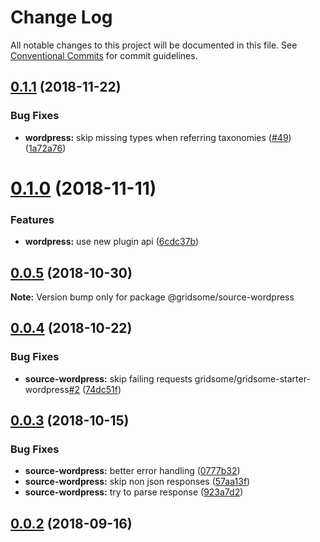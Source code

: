 # Change Log

All notable changes to this project will be documented in this file.
See [Conventional Commits](https://conventionalcommits.org) for commit guidelines.

<a name="0.1.1"></a>
## [0.1.1](https://github.com/gridsome/gridsome/tree/master/packages/source-wordpress/compare/@gridsome/source-wordpress@0.1.0...@gridsome/source-wordpress@0.1.1) (2018-11-22)


### Bug Fixes

* **wordpress:** skip missing types when referring taxonomies ([#49](https://github.com/gridsome/gridsome/tree/master/packages/source-wordpress/issues/49)) ([1a72a76](https://github.com/gridsome/gridsome/tree/master/packages/source-wordpress/commit/1a72a76))





<a name="0.1.0"></a>
# [0.1.0](https://github.com/gridsome/gridsome/tree/master/packages/source-wordpress/compare/@gridsome/source-wordpress@0.0.5...@gridsome/source-wordpress@0.1.0) (2018-11-11)


### Features

* **wordpress:** use new plugin api ([6cdc37b](https://github.com/gridsome/gridsome/tree/master/packages/source-wordpress/commit/6cdc37b))





<a name="0.0.5"></a>
## [0.0.5](https://github.com/gridsome/gridsome/compare/@gridsome/source-wordpress@0.0.4...@gridsome/source-wordpress@0.0.5) (2018-10-30)

**Note:** Version bump only for package @gridsome/source-wordpress


<a name="0.0.4"></a>
## [0.0.4](https://github.com/gridsome/gridsome/compare/@gridsome/source-wordpress@0.0.3...@gridsome/source-wordpress@0.0.4) (2018-10-22)


### Bug Fixes

* **source-wordpress:** skip failing requests gridsome/gridsome-starter-wordpress[#2](https://github.com/gridsome/gridsome/issues/2) ([74dc51f](https://github.com/gridsome/gridsome/commit/74dc51f))


<a name="0.0.3"></a>
## [0.0.3](https://github.com/gridsome/gridsome/compare/142896c2454016dc989a7872faffec7263fc658c...@gridsome/source-wordpress@0.0.3) (2018-10-15)


### Bug Fixes

* **source-wordpress:** better error handling ([0777b32](https://github.com/gridsome/gridsome/commit/0777b32))
* **source-wordpress:** skip non json responses ([57aa13f](https://github.com/gridsome/gridsome/commit/57aa13f))
* **source-wordpress:** try to parse response ([923a7d2](https://github.com/gridsome/gridsome/commit/923a7d2))



<a name="0.0.2"></a>
## [0.0.2](https://github.com/gridsome/gridsome/compare/142896c2454016dc989a7872faffec7263fc658c...@gridsome/source-wordpress@0.0.3) (2018-09-16)
